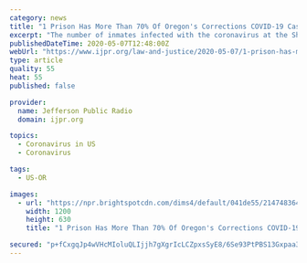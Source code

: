 ```yaml
---
category: news
title: "1 Prison Has More Than 70% Of Oregon's Corrections COVID-19 Cases"
excerpt: "The number of inmates infected with the coronavirus at the Shutter Creek Correctional Institution near Coos Bay continues to climb. As of Tuesday, 25 inmates have tested positive and another 20 tests are pending."
publishedDateTime: 2020-05-07T12:48:00Z
webUrl: "https://www.ijpr.org/law-and-justice/2020-05-07/1-prison-has-more-than-70-of-oregons-corrections-covid-19-cases"
type: article
quality: 55
heat: 55
published: false

provider:
  name: Jefferson Public Radio
  domain: ijpr.org

topics:
  - Coronavirus in US
  - Coronavirus

tags:
  - US-OR

images:
  - url: "https://npr.brightspotcdn.com/dims4/default/041de55/2147483647/strip/true/crop/620x326+0+70/resize/1200x630!/quality/90/?url=https%3A%2F%2Fimages1.opb.org%2Fc_limit%2Ch_480%2Cq_90%2Cw_620%2Fnews_636153517931467425-misc-dr-032_cxnpqt.jpg"
    width: 1200
    height: 630
    title: "1 Prison Has More Than 70% Of Oregon's Corrections COVID-19 Cases"

secured: "p+fCxgqJp4wVHcMIoluQLIjjh7gXgrIcLCZpxsSyE8/6Se93PtPBS13Gxpaa31RQlmXkLjezRMnYy+TiVxnf9tKCnyQ9JnTDQ/qf7ojxUoyIISjUxh3R4oosg3Zn5+iiYEM6iQlF7Y/PdFV7i3gMQbPTLfWzJd0WiD/sUA96wxWm02TpJUdqYa0nI2IQoXdoh9x2S9s5May3aVowaICQVgh0E7lNQosuofaqW+/PXVY6TB6GI8EuU5kOD+SH7lTg9Plgysqr53Yz7fVDxIcJIVqZMYUNrli6yYv8kK6waXMh8R20qJ+lFXnO+8Vro0gKv3YckY19IVzT4tSjCMbh2zfI5Z6Vx3hmyMQpLMuXr/wzMS+1eWVpWC3siPkPGpPnHR4jGtQR86W9wzNiamrDr8D/T/WgxeypnYp0esOIYGGXIo8/E5N1kxiIdEhGFJbBXGpKnN+twb6smaZP53khY2Ba/F06qfMi7H4PyHuopfc=;Tk/8t1nOFX9kvrZI85UAeA=="
---
```


